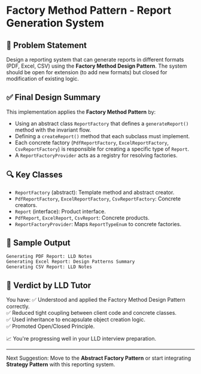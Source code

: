 # Factory Method Pattern - Report Generation System

## 🧠 Problem Statement
Design a reporting system that can generate reports in different formats (PDF, Excel, CSV) using the **Factory Method Design Pattern**. The system should be open for extension (to add new formats) but closed for modification of existing logic.

## ✅ Final Design Summary

This implementation applies the **Factory Method Pattern** by:

- Using an abstract class `ReportFactory` that defines a `generateReport()` method with the invariant flow.
- Defining a `createReport()` method that each subclass must implement.
- Each concrete factory (`PdfReportFactory`, `ExcelReportFactory`, `CsvReportFactory`) is responsible for creating a specific type of `Report`.
- A `ReportFactoryProvider` acts as a registry for resolving factories.

## 🔍 Key Classes

- `ReportFactory` (abstract): Template method and abstract creator.
- `PdfReportFactory`, `ExcelReportFactory`, `CsvReportFactory`: Concrete creators.
- `Report` (interface): Product interface.
- `PdfReport`, `ExcelReport`, `CsvReport`: Concrete products.
- `ReportFactoryProvider`: Maps `ReportTypeEnum` to concrete factories.

## 🧪 Sample Output
```
Generating PDF Report: LLD Notes
Generating Excel Report: Design Patterns Summary
Generating CSV Report: LLD Notes
```

## 🏁 Verdict by LLD Tutor

You have:
✅ Understood and applied the Factory Method Design Pattern correctly.  
✅ Reduced tight coupling between client code and concrete classes.  
✅ Used inheritance to encapsulate object creation logic.  
✅ Promoted Open/Closed Principle.

📈 You're progressing well in your LLD interview preparation.

---

Next Suggestion: Move to the **Abstract Factory Pattern** or start integrating **Strategy Pattern** with this reporting system.
